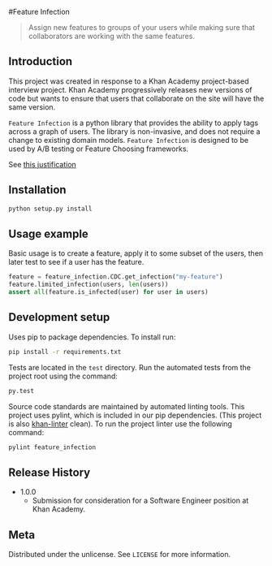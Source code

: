 #Feature Infection
> Assign new features to groups of your users while making sure that collaborators are working with the same features.

## Introduction

This project was created in response to a Khan Academy project-based interview project.  Khan Academy progressively releases new versions of code but wants to ensure that users that collaborate on the site will have the same version.

`Feature Infection` is a python library that provides the ability to apply tags across a graph of users.  The library is non-invasive, and does not require a change to existing domain models.  `Feature Infection` is designed to be used by A/B testing or Feature Choosing frameworks. 

See [this justification](./docs/subset_sum.md)

## Installation

```sh
python setup.py install
```

## Usage example

Basic usage is to create a feature, apply it to some subset of the users, then later test to see if a user has the feature.

```python
feature = feature_infection.CDC.get_infection("my-feature")
feature.limited_infection(users, len(users))
assert all(feature.is_infected(user) for user in users)
```

## Development setup

Uses pip to package dependencies.  To install run:
```sh
pip install -r requirements.txt
```

Tests are located in the `test` directory.  Run the automated tests from the project root using the command:

```sh
py.test
```
Source code standards are maintained by automated linting tools.  This project uses pylint, which is included in our pip dependencies.  (This project is also [khan-linter](https://github.com/Khan/khan-linter) clean). To run the project linter use the following command:

```sh
pylint feature_infection
```

## Release History
* 1.0.0
    * Submission for consideration for a Software Engineer position at Khan Academy.

## Meta

Distributed under the unlicense. See ``LICENSE`` for more information.

